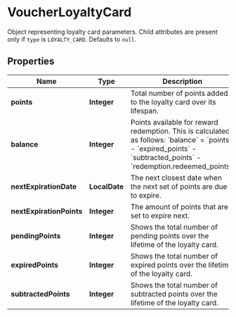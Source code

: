 

# VoucherLoyaltyCard

Object representing loyalty card parameters. Child attributes are present only if `type` is `LOYALTY_CARD`. Defaults to `null`.

## Properties

| Name | Type | Description |
|------------ | ------------- | ------------- |
|**points** | **Integer** | Total number of points added to the loyalty card over its lifespan. |
|**balance** | **Integer** | Points available for reward redemption. This is calculated as follows: &#x60;balance&#x60; &#x3D; &#x60;points&#x60; - &#x60;expired_points&#x60; - &#x60;subtracted_points&#x60; - &#x60;redemption.redeemed_points&#x60;. |
|**nextExpirationDate** | **LocalDate** | The next closest date when the next set of points are due to expire. |
|**nextExpirationPoints** | **Integer** | The amount of points that are set to expire next. |
|**pendingPoints** | **Integer** | Shows the total number of pending points over the lifetime of the loyalty card. |
|**expiredPoints** | **Integer** | Shows the total number of expired points over the lifetime of the loyalty card. |
|**subtractedPoints** | **Integer** | Shows the total number of subtracted points over the lifetime of the loyalty card. |



